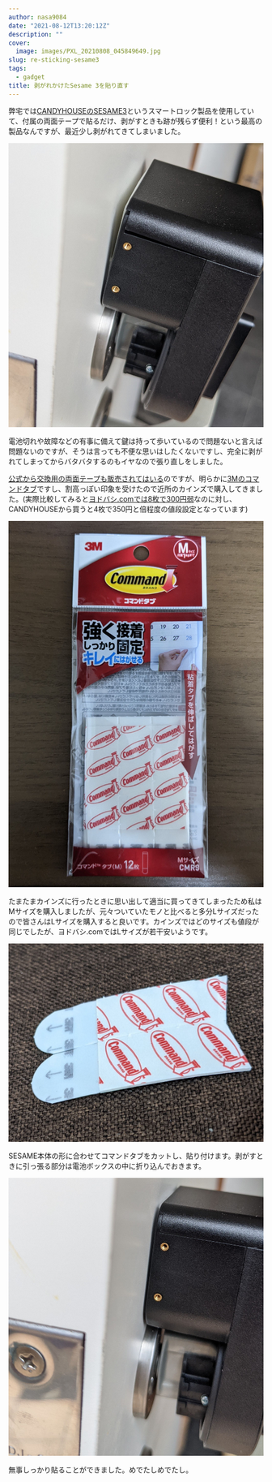 ```yaml
---
author: nasa9084
date: "2021-08-12T13:20:12Z"
description: ""
cover:
  image: images/PXL_20210808_045849649.jpg
slug: re-sticking-sesame3
tags:
  - gadget
title: 剥がれかけたSesame 3を貼り直す
---
```



弊宅では[CANDYHOUSEのSESAME3](https://jp.candyhouse.co/products/sesame3)というスマートロック製品を使用していて、付属の両面テープで貼るだけ、剥がすときも跡が残らず便利！という最高の製品なんですが、最近少し剥がれてきてしまいました。

![](images/PXL_20210807_084459967.jpg)

電池切れや故障などの有事に備えて鍵は持って歩いているので問題ないと言えば問題ないのですが、そうは言っても不便な思いはしたくないですし、完全に剥がれてしまってからバタバタするのもイヤなので張り直しをしました。

[公式から交換用の両面テープも販売されてはいる](https://jp.candyhouse.co/products/3m%E3%82%B7%E3%83%BC%E3%83%AB2%E6%9E%9A)のですが、明らかに[3Mのコマンドタブ](https://www.command.jp/3M/ja_JP/command-jp/products/~/%E3%82%B3%E3%83%9E%E3%83%B3%E3%83%89-%E3%82%BF%E3%83%96-%E3%81%AF%E3%82%8A%E3%81%8B%E3%81%88%E7%94%A8-CM2TN-L-20-%E3%83%91%E3%83%83%E3%82%AF-%E7%AE%B1/?N=5924736+3290188981&preselect=8738468+3293786499&rt=rud)ですし、割高っぽい印象を受けたので近所のカインズで購入してきました。(実際比較してみると[ヨドバシ.comでは8枚で300円弱](https://www.yodobashi.com/product/100000001002982126/)なのに対し、CANDYHOUSEから買うと4枚で350円と倍程度の値段設定となっています)

![](images/PXL_20210807_083250354.jpg)

たまたまカインズに行ったときに思い出して適当に買ってきてしまったため私はMサイズを購入しましたが、元々ついていたモノと比べると多分Lサイズだったので皆さんはLサイズを購入すると良いです。カインズではどのサイズも値段が同じでしたが、ヨドバシ.comではLサイズが若干安いようです。

![](images/PXL_20210807_084753110.MP.jpg)

SESAME本体の形に合わせてコマンドタブをカットし、貼り付けます。剥がすときに引っ張る部分は電池ボックスの中に折り込んでおきます。

![](images/PXL_20210808_045849649-1.jpg)

無事しっかり貼ることができました。めでたしめでたし。




